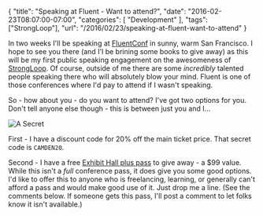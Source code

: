 
{
	"title": "Speaking at Fluent - Want to attend?",
	"date": "2016-02-23T08:07:00-07:00",
	"categories": [
		"Development"
	],
	"tags": ["StrongLoop"],
	"url": "/2016/02/23/speaking-at-fluent-want-to-attend"
}

In two weeks I'll be speaking at [FluentConf](http://conferences.oreilly.com/fluent/javascript-html-us) in sunny, warm San Francisco. I hope to see you there (and I'l be brining some books to give away) as this will be my first public speaking
engagement on the awesomeness of [StrongLoop](http://www.strongloop.com). Of course, outside of me there are some 
*incredibly* talented people speaking there who will absolutely blow your mind. Fluent is one of those conferences where
I'd pay to attend if I wasn't speaking.

So - how about you - do you want to attend? I've got two options for you. Don't tell anyone else though - this is between
just you and I...

![A Secret](https://static.raymondcamden.com/images/2016/02/catsecret.jpg)

First - I have a discount code for 20% off the main ticket price. That secret code is `CAMDEN20`.

Second - I have a free [Exhibit Hall plus pass](http://conferences.oreilly.com/fluent/javascript-html-us/public/content/exhibit-hall-plus) to give away - a $99 value. While this isn't a *full* conference pass, it does give you some good options. I'd like to offer this to anyone who is freelancing, learning, or generally can't afford a pass and would make good use of it. Just drop me a line. (See the comments below. If someone gets this pass, I'll post a comment to let folks know it isn't available.)